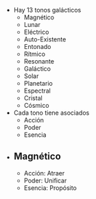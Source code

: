 - Hay 13 tonos galácticos
	- Magnético
	- Lunar
	- Eléctrico
	- Auto-Existente
	- Entonado
	- Rítmico
	- Resonante
	- Galáctico
	- Solar
	- Planetario
	- Espectral
	- Cristal
	- Cósmico
- Cada tono tiene asociados
	- Acción
	- Poder
	- Esencia
- ## Magnético
	- Acción: Atraer
	- Poder: Unificar
	- Esencia: Propósito